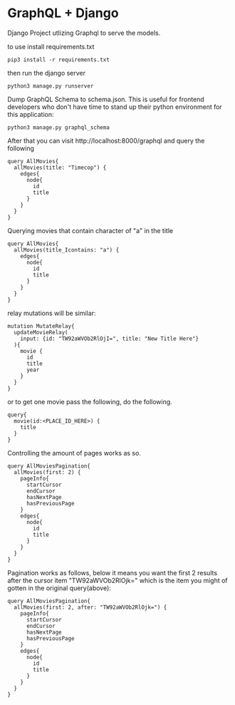 # GraphQL + Django

Django Project utlizing Graphql to serve the models.


to use install requirements.txt

    pip3 install -r requirements.txt

then run the django server

    python3 manage.py runserver
    
Dump GraphQL Schema to schema.json. This is useful for frontend developers who don't have time to stand up their python environment for this application:
    
    python3 manage.py graphql_schema
    
After that you can visit http://localhost:8000/graphql and query the following

    query AllMovies{
      allMovies(title: "Timecop") {
        edges{
          node{
            id
            title
          }
        }
      }
    }
   
Querying movies that contain character of "a" in the title

    query AllMovies{
      allMovies(title_Icontains: "a") {
        edges{
          node{
            id
            title
          }
        }
      }
    }
    
relay mutations will be similar:

    mutation MutateRelay{
      updateMovieRelay(
        input: {id: "TW92aWVOb2RlOjI=", title: "New Title Here"}
      ){
        movie {
          id
          title
          year
        }
      }
    }

or to get one movie pass the following, do the following.

    query{
      movie(id:<PLACE_ID_HERE>) {
        title
      }
    }
    
Controlling the amount of pages works as so.

    query AllMoviesPagination{
      allMovies(first: 2) {
        pageInfo{
          startCursor
          endCursor
          hasNextPage
          hasPreviousPage
        }
        edges{
          node{
            id
            title
          }
        }
      }
    }
Pagination works as follows, below it means you want the first 2 results after the cursor item "TW92aWVOb2RlOjk=" which is the item you might of gotten in the original query(above):
    
    query AllMoviesPagination{
      allMovies(first: 2, after: "TW92aWVOb2RlOjk=") {
        pageInfo{
          startCursor
          endCursor
          hasNextPage
          hasPreviousPage
        }
        edges{
          node{
            id
            title
          }
        }
      }
    }